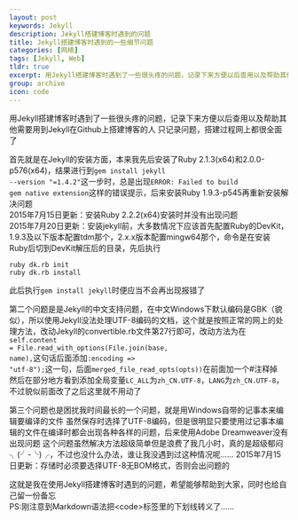 ```yaml
---
layout: post
keywords: Jekyll
description: Jekyll搭建博客时遇到的问题
title: Jekyll搭建博客时遇到的一些细节问题
categories: [网络]
tags: [Jekyll, Web]
tldr: true
excerpt: 用Jekyll搭建博客时遇到了一些很头疼的问题，记录下来方便以后查用以及帮助其他需要用到Jekyll在Github上搭建博客的人
group: archive
icon: code
---
```


用Jekyll搭建博客时遇到了一些很头疼的问题，记录下来方便以后查用以及帮助其他需要用到Jekyll在Github上搭建博客的人
只记录问题，搭建过程网上都很全面了

首先就是在Jekyll的安装方面，本来我先后安装了Ruby 2.1.3(x64)和2.0.0-p576(x64)，结果进行到<code>gem install jekyll --version "=1.4.2"</code>这一步时，总是出现<code>ERROR: Failed to build gem native extension</code>这样的错误提示，后来安装Ruby 1.9.3-p545再重新安装解决问题  
2015年7月15日更新：安装Ruby 2.2.2(x64)安装时并没有出现问题  
2015年7月20日更新：安装jekyll前，大多数情况下应该首先配置Ruby的DevKit，1.9.3及以下版本配置tdm那个，2.x.x版本配置mingw64那个，命令是在安装Ruby后切到DevKit解压后的目录，先后执行
<pre><code>ruby dk.rb init
ruby dk.rb install
</code></pre>
此后执行<code>gem install jekyll</code>时便应当不会再出现报错了  

第二个问题是是Jekyll的中文支持问题，在中文Windows下默认编码是GBK（貌似），所以使用Jekyll没法处理UTF-8编码的文档，这个就是按照正常的网上的处理方法，改动Jekyll的convertible.rb文件第27行即可，改动方法为在<code>self.content = File.read&#95;with&#95;options(File.join(base, name),</code>这句话后面添加<code>:encoding => "utf-8");</code>这一句，后面<code>merged&#95;file&#95;read&#95;opts(opts))</code>在前面加一个#注释掉  
然后在部分地方看到添加全局变量<code>LC&#95;ALL</code>为<code>zh&#95;CN.UTF-8</code>，<code>LANG</code>为<code>zh&#95;CN.UTF-8</code>，不过貌似前面改了之后这里就不用动了

第三个问题也是困扰我时间最长的一个问题，就是用Windows自带的记事本来编辑要编译的文件
虽然保存时选择了UTF-8编码，但是很明显只要使用过记事本编辑的文件在编译时都会出现各种各样的问题，后来使用Adobe Dreamweaver没有出现问题
这个问题虽然解决方法超级简单但是浪费了我几小时，真的是超级郁闷╮(╯-╰)╭，不过也没什么办法，谁让我没遇到过这种情况呢……
2015年7月15日更新：存储时必须要选择UTF-8无BOM格式，否则会出问题的

这就是我在使用Jekyll搭建博客时遇到的问题，希望能够帮助到大家，同时也给自己留一份备忘  
PS:刚注意到Markdown语法把&#60;code&#62;标签里的下划线转义了……